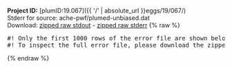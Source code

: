 **Project ID:** [plumID:19.067]({{ '/' | absolute_url }}eggs/19/067/)  
Stderr for source:  ache-pwf/plumed-unbiased.dat   
Download: [zipped raw stdout](plumed-unbiased.dat.plumed.stdout.txt.zip) - [zipped raw stderr](plumed-unbiased.dat.plumed.stderr.txt.zip) 
{% raw %}
<pre>
#! Only the first 1000 rows of the error file are shown below
#! To inspect the full error file, please download the zipped raw stderr file above
</pre>
{% endraw %}
